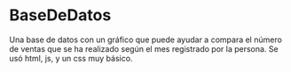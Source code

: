 # BaseDeDatos
Una base de datos con un gráfico que puede ayudar a compara el número de ventas que se ha realizado según el mes registrado por la persona. Se usó html, js, y un css muy básico. 
